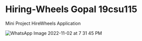 # Hiring-Wheels Gopal 19csu115
Mini Project HireWheels Application

![WhatsApp Image 2022-11-02 at 7 31 45 PM](https://user-images.githubusercontent.com/68118204/199530642-aa1f0a18-0f45-41cc-a165-6b7e2af39473.jpeg)
